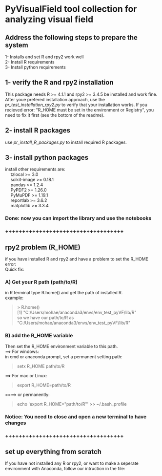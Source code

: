 # PyVisualField tool collection for analyzing visual field 

## Address the following steps to prepare the system

1- Installs and set R and rpy2 work well </br>
2- Install R requirements </br>
3- Install python requirements </br>

## 1- verify the R and rpy2 installation
This package needs R >= 4.1.1 and rpy2 >= 3.4.5 be installed and work fine. </br>
After youe prefered installation approach, use the _pr_test_installation_rpy2.py_ to verify that your installation works.
If you recieved error: "R_HOME must be set in the environment or Registry", you need to fix it first (see the bottom of the readme). 

## 2- install R packages
use _pr_install_R_packages.py_ to install required R packages.

## 3- install python packages
install other requirements are:  </br>
&emsp;    tzlocal >= 3.0 </br>
&emsp;    scikit-image >= 0.18.1 </br>
&emsp;    pandas >= 1.2.4 </br>
&emsp;    PyPDF2 >=  1.26.0 </br>
&emsp;    PyMuPDF >= 1.19.1 </br>
&emsp;    reportlab >=  3.6.2 </br>
&emsp;    matplotlib >= 3.3.4 </br>

### Done: now you can import the library and use the notebooks 
### +++++++++++++++++++++++++++++++++++

## rpy2 problem (R_HOME)
if you have installed R and rpy2 and have a problem to set the R_HOME error: </br>
Quick fix: </br> 
### A) Get your R path (path/to/R) </br>
in R terminal type R.home() and get the path of installed R. </br>
example: </br>
> \> R.home() </br>
[1] "C:/Users/mohae/anaconda3/envs/env_test_pyVF/lib/R" </br>
so we have our path/to/R as "C:/Users/mohae/anaconda3/envs/env_test_pyVF/lib/R" 

### B) add the R_HOME variable
Then set the R_HOME environment variable to this path. </br>
==> For windows:</br>
in cmd or anaconda prompt, set a permanent setting path:
> setx R_HOME path/to/R

==> For mac or Linux: </br>
> export R_HOME=path/to/R 

====> or permanently: </br>
> echo 'export R_HOME="path/to/R"' >> ~/.bash_profile 

### Notice: You need to close and open a new terminal to have changes

### +++++++++++++++++++++++++++++++++++
## set up everything from scratch
If you have not installed any R or rpy2, or want to make a seperate environment with Anaconda, follow our intruction in the file:




